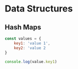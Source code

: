 # Data Structures

## Hash Maps

```js
const values = {
    key1: 'value 1',
    key2: 'value 2
}

console.log(value.key1)
```
